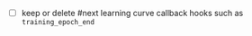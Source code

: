 

- [ ] keep or delete #next 
      learning curve callback 
      hooks such as `training_epoch_end`
 